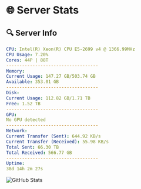 # 🌐 Server Stats
## 🔍 Server Info
```yaml
CPU: Intel(R) Xeon(R) CPU E5-2699 v4 @ 1366.99MHz
CPU Usage: 7.20%
Cores: 44P | 88T
-----------------------------------
Memory:
Current Usage: 147.27 GB/503.74 GB
Available: 353.01 GB
-----------------------------------
Disk:
Current Usage: 112.82 GB/1.71 TB
Free: 1.52 TB
-----------------------------------
GPU:
No GPU detected
-----------------------------------
Network:
Current Transfer (Sent): 644.92 KB/s
Current Transfer (Received): 55.98 KB/s
Total Sent: 66.30 TB
Total Received: 566.77 GB
-----------------------------------
Uptime:
38d 14h 2m 27s
```
![GitHub Stats](https://img.shields.io/badge/Updated-2025-04-15_11:25:16-blue)